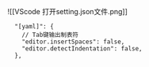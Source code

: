 ![[VScode 打开setting.json文件.png]]
```
  "[yaml]": {
    // Tab键输出制表符
    "editor.insertSpaces": false,
    "editor.detectIndentation": false,
  },
```


